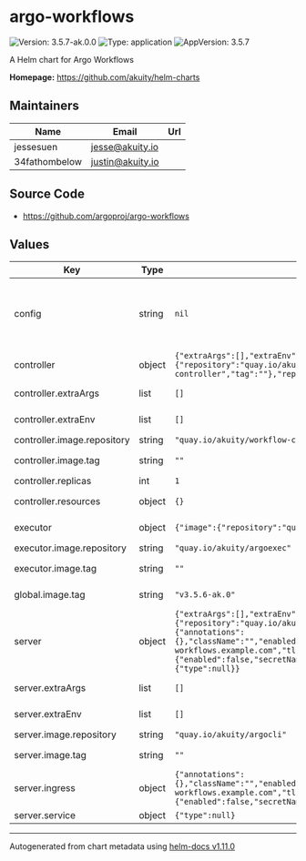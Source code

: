 # argo-workflows

![Version: 3.5.7-ak.0.0](https://img.shields.io/badge/Version-3.5.7--ak.0.0-informational?style=flat-square) ![Type: application](https://img.shields.io/badge/Type-application-informational?style=flat-square) ![AppVersion: 3.5.7](https://img.shields.io/badge/AppVersion-3.5.7-informational?style=flat-square)

A Helm chart for Argo Workflows

**Homepage:** <https://github.com/akuity/helm-charts>

## Maintainers

| Name | Email | Url |
| ---- | ------ | --- |
| jessesuen | <jesse@akuity.io> |  |
| 34fathombelow | <justin@akuity.io> |  |

## Source Code

* <https://github.com/argoproj/argo-workflows>

## Values

| Key | Type | Default | Description |
|-----|------|---------|-------------|
| config | string | `nil` | Configurations for workflow controller configmap. For a list of available configuration settings, see: https://github.com/argoproj/argo-workflows/blob/master/docs/workflow-controller-configmap.yaml |
| controller | object | `{"extraArgs":[],"extraEnv":[],"image":{"repository":"quay.io/akuity/workflow-controller","tag":""},"replicas":1,"resources":{}}` | Controller customizes the deployment of Argo Workflows controller. |
| controller.extraArgs | list | `[]` | Extra arguments to be added to the controller. |
| controller.extraEnv | list | `[]` | Extra environment variables to provide to the controller container. |
| controller.image.repository | string | `"quay.io/akuity/workflow-controller"` | Image repository. |
| controller.image.tag | string | `""` | Overrides the image tag whose default is `global.image.tag`. |
| controller.replicas | int | `1` | Number of replicas. |
| controller.resources | object | `{}` | Customizes the controller pod's resources. |
| executor | object | `{"image":{"repository":"quay.io/akuity/argoexec","tag":""}}` | Executor controls how the init and wait container should be customized. |
| executor.image.repository | string | `"quay.io/akuity/argoexec"` | Image repository. |
| executor.image.tag | string | `""` | Overrides the image tag whose default is `global.image.tag`. |
| global.image.tag | string | `"v3.5.6-ak.0"` | The default image tag applied to all Argo Workflows deployments. |
| server | object | `{"extraArgs":[],"extraEnv":[],"image":{"repository":"quay.io/akuity/argocli","tag":""},"ingress":{"annotations":{},"className":"","enabled":false,"host":"argo-workflows.example.com","tls":{"enabled":false,"secretName":null}},"secure":true,"service":{"type":null}}` | Server customizes the deployment of Argo Server |
| server.extraArgs | list | `[]` | Extra arguments to provide to the Argo Server binary. |
| server.extraEnv | list | `[]` | Extra environment variables to provide to the argo-server container. |
| server.image.repository | string | `"quay.io/akuity/argocli"` | Image repository. |
| server.image.tag | string | `""` | Overrides the image tag whose default is `global.image.tag`. |
| server.ingress | object | `{"annotations":{},"className":"","enabled":false,"host":"argo-workflows.example.com","tls":{"enabled":false,"secretName":null}}` | Configuration of the creation of Ingress object |
| server.service | object | `{"type":null}` | Server service configuration |

----------------------------------------------
Autogenerated from chart metadata using [helm-docs v1.11.0](https://github.com/norwoodj/helm-docs/releases/v1.11.0)
